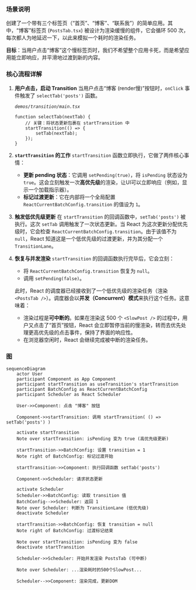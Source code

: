 ### 场景说明

创建了一个带有三个标签页（“首页”、“博客”、“联系我”）的简单应用。其中，“博客”标签页 (`PostsTab.tsx`) 被设计为渲染缓慢的组件，它会循环 500 次，每次都人为地延迟一下，以此来模拟一个耗时的渲染任务。

**目标**：当用户点击“博客”这个慢标签页时，我们不希望整个应用卡死，而是希望应用能立即响应，并平滑地过渡到新的内容。

### 核心流程详解

1.  **用户点击，启动 Transition**
    当用户点击“博客 (render慢)”按钮时，`onClick` 事件触发了 `selectTab('posts')` 函数。

    _`demos/transition/main.tsx`_

    ```tsx
    function selectTab(nextTab) {
    	// 关键：将状态更新包裹在 startTransition 中
    	startTransition(() => {
    		setTab(nextTab);
    	});
    }
    ```

2.  **`startTransition` 的工作**
    `startTransition` 函数立即执行，它做了两件核心事情：

    - **更新 pending 状态**：它调用 `setPending(true)`，将 `isPending` 状态设为 `true`。这会立刻触发一次**高优先级**的渲染，让UI可以立即响应（例如，显示一个加载指示器）。
    - **标记过渡更新**：它在内部将一个全局配置 `ReactCurrentBatchConfig.transition` 的值设为 `1`。

3.  **触发低优先级更新**
    在 `startTransition` 的回调函数中，`setTab('posts')` 被执行。这次 `setTab` 调用触发了一次状态更新。当 React 为这次更新分配优先级时，它会检查 `ReactCurrentBatchConfig.transition`。由于该值不为 `null`，React 知道这是一个低优先级的过渡更新，并为其分配一个 `TransitionLane`。

4.  **恢复与并发渲染**
    `startTransition` 的回调函数执行完毕后，它会立刻：

    - 将 `ReactCurrentBatchConfig.transition` 恢复为 `null`。
    - 调用 `setPending(false)`。

    此时，React 的调度器已经接收到了一个低优先级的渲染任务（渲染 `<PostsTab />`）。调度器会以**并发（Concurrent）模式**来执行这个任务。这意味着：

    - 渲染过程是**可中断的**。如果在渲染这 500 个 `<SlowPost />` 的过程中，用户又点击了“首页”按钮，React 会立即暂停当前的慢渲染，转而去优先处理更高优先级的点击事件，保持了界面的响应性。
    - 在浏览器空闲时，React 会继续完成被中断的渲染任务。

### 图

```mermaid
sequenceDiagram
    actor User
    participant Component as App Component
    participant startTransition as useTransition's startTransition
    participant BatchConfig as ReactCurrentBatchConfig
    participant Scheduler as React Scheduler

    User->>Component: 点击 "博客" 按钮

    Component->>startTransition: 调用 startTransition( () => setTab('posts') )

    activate startTransition
    Note over startTransition: isPending 变为 true (高优先级更新)

    startTransition->>BatchConfig: 设置 transition = 1
    Note right of BatchConfig: 标记过渡开始

    startTransition->>Component: 执行回调函数 setTab('posts')

    Component->>Scheduler: 请求状态更新

    activate Scheduler
    Scheduler->>BatchConfig: 读取 transition 值
    BatchConfig-->>Scheduler: 返回 1
    Note over Scheduler: 判断为 TransitionLane (低优先级)
    deactivate Scheduler

    startTransition->>BatchConfig: 恢复 transition = null
    Note right of BatchConfig: 过渡标记结束

    Note over startTransition: isPending 变为 false
    deactivate startTransition

    Scheduler->>Scheduler: 开始并发渲染 PostsTab (可中断)

    Note over Scheduler: ...渲染耗时的500个SlowPost...

    Scheduler-->>Component: 渲染完成，更新DOM
```
